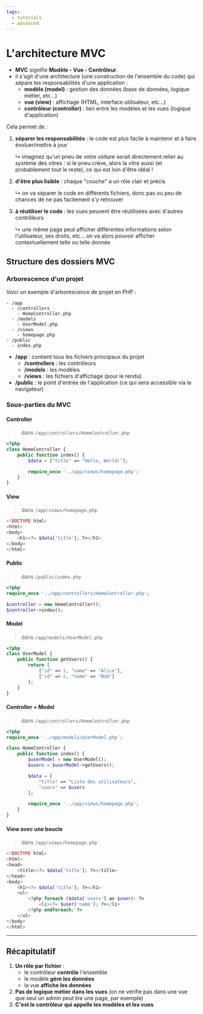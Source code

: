 ```yaml
---
tags:
  - tutorials
  - advanced
---
```


# L'architecture MVC

- **MVC** signifie **Modèle - Vue - Contrôleur**.
- il s'agit d'une architecture (une construction de l'ensemble du code) qui sépare les responsabilités d'une application :
  - **modèle (model)** : gestion des données (base de données, logique métier, etc...)
  - **vue (view)** : affichage (HTML, interface utilisateur, etc...)
  - **contrôleur (controller)** : lien entre les modèles et les vues (logique d'application)

Cela permet de :

1. **séparer les responsabilités** : le code est plus facile à maintenir et à faire évoluer/mettre à jour

   ↳ imaginez qu'un pneu de votre voiture serait directement relier au système des vitres : si le pneu crève, alors la vitre aussi (et probablement tout le reste), ce qui est loin d'être idéal !

2. **d'être plus lisible** : chaque "couche" a un rôle clair et précis

   ↳ on va séparer le code en différents fichiers, donc pas ou peu de chances de ne pas facilement s'y retrouver

3. **à réutiliser le code** : les vues peuvent être réutilisées avec d'autres contrôleurs

   ↳ une même page peut afficher différentes informations selon l'utilisateur, ses droits, etc... on va alors pouvoir afficher contextuellement telle ou telle donnée

## Structure des dossiers MVC

### Arborescence d'un projet

Voici un exemple d'arborescence de projet en PHP :

```text
- /app
  - /controllers
    - HomeController.php
  - /models
    - UserModel.php
  - /views
    - homepage.php
- /public
  - index.php
```

- **/app** : contient tous les fichiers principaux du projet
  - **/controllers** : les contrôleurs
  - **/models** : les modèles
  - **/views** : les fichiers d'affichage (pour le rendu)
- **/public** : le point d'entrée de l'application (ce qui sera accessible via le navigateur)

### Sous-parties du MVC

#### Controller

> dans `/app/controllers/HomeController.php`

```php
<?php
class HomeController {
    public function index() {
        $data = ["title" => "Hello, World!"];

        require_once '../app/views/homepage.php';
    }
}
```

#### View

> dans `/app/views/homepage.php`

```php
<!DOCTYPE html>
<html>
<body>
    <h1><?= $data['title']; ?></h1>
</body>
</html>
```

#### Public

> dans `/public/index.php`

```php
<?php
require_once '../app/controllers/HomeController.php';

$controller = new HomeController();
$controller->index();
```

#### Model

> dans `/app/models/UserModel.php`

```php
<?php
class UserModel {
    public function getUsers() {
        return [
            ["id" => 1, "name" => "Alice"],
            ["id" => 2, "name" => "Bob"]
        ];
    }
}
```

#### Controller + Model

> dans `/app/controllers/HomeController.php`

```php
<?php
require_once '../app/models/UserModel.php';

class HomeController {
    public function index() {
        $userModel = new UserModel();
        $users = $userModel->getUsers();

        $data = [
            "title" => "Liste des utilisateurs",
            "users" => $users
        ];

        require_once '../app/views/homepage.php';
    }
}
```

#### View avec une boucle

> dans `/app/views/homepage.php`

```php
<!DOCTYPE html>
<html>
<head>
    <title><?= $data['title']; ?></title>
</head>
<body>
    <h1><?= $data['title']; ?></h1>
    <ul>
        <?php foreach ($data['users'] as $user): ?>
            <li><?= $user['name']; ?></li>
        <?php endforeach; ?>
    </ul>
</body>
</html>
```

---

## Récapitulatif

1. **Un rôle par fichier** :
   - le contrôleur **contrôle** l'ensemble
   - le modèle **gère les données**
   - la vue **affiche les données**
2. **Pas de logique métier dans les vues** (on ne vérifie pas dans une vue que seul un admin peut lire une page, par exemple)
3. **C'est le contrôleur qui appelle les modèles et les vues**
